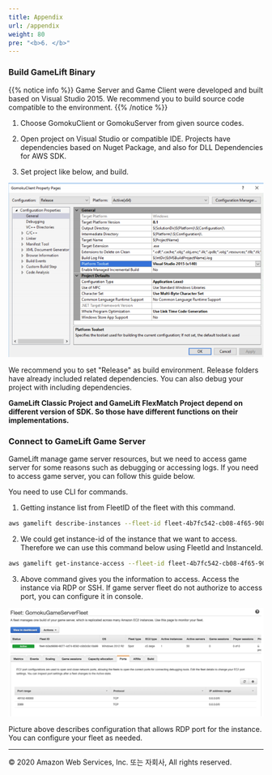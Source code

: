 ```yaml
---
title: Appendix
url: /appendix
weight: 80
pre: "<b>6. </b>"
---
```


### Build GameLift Binary

{{% notice info %}}
Game Server and Game Client were developed and built based on Visual Studio 2015. We recommend you to build source code compatible to the environment.
{{% /notice %}}

1. Choose GomokuClient or GomokuServer from given source codes.

2. Open project on Visual Studio or compatible IDE. Projects have dependencies based on Nuget Package, and also for DLL Dependencies for AWS SDK.

3. Set project like below, and build.

![APP](./images/APP-1.png)

We recommend you to set "Release" as build environment. Release folders have already included related dependencies. You can also debug your project with including dependencies.

**GameLift Classic Project and GameLift FlexMatch Project depend on different version of SDK. So those have different functions on their implementations.**


### Connect to GameLift Game Server

GameLift manage game server resources, but we need to access game server for some reasons such as debugging or accessing logs.
If you need to access game server, you can follow this guide below.

You need to use CLI for commands.

1. Getting instance list from FleetID of the fleet with this command.

```sh
aws gamelift describe-instances --fleet-id fleet-4b7fc542-cb08-4f65-908c-737f64ca2e8f --region ap-northeast-2
```

2. We could get instance-id of the instance that we want to access. Therefore we can use this command below using FleetId and InstanceId.

```sh
aws gamelift get-instance-access --fleet-id fleet-4b7fc542-cb08-4f65-908c-737f64ca2e8f --instance-id i-031278fb03cf29d35 --region ap-northeast-2
```

3. Above command gives you the information to access. Access the instance via RDP or SSH. If game server fleet do not authorize to access port, you can configure it in console.

![APP](./images/APP-2[en].png)

Picture above describes configuration that allows RDP port for the instance. You can configure your fleet as needed.

---
<p align="left">
© 2020 Amazon Web Services, Inc. 또는 자회사, All rights reserved.
</p>
